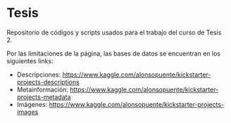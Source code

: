 # Tesis
Repositorio de códigos y scripts usados para el trabajo del curso de Tesis 2.

Por las limitaciones de la página, las bases de datos se encuentran en los siguientes links:

* Descripciones: https://www.kaggle.com/alonsopuente/kickstarter-projects-descriptions
* Metainformación: https://www.kaggle.com/alonsopuente/kickstarter-projects-metadata
* Imágenes: https://www.kaggle.com/alonsopuente/kickstarter-projects-images
